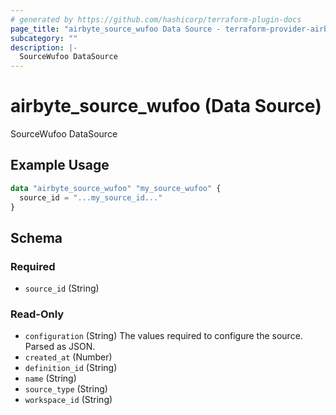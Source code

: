 ```yaml
---
# generated by https://github.com/hashicorp/terraform-plugin-docs
page_title: "airbyte_source_wufoo Data Source - terraform-provider-airbyte"
subcategory: ""
description: |-
  SourceWufoo DataSource
---
```


# airbyte_source_wufoo (Data Source)

SourceWufoo DataSource

## Example Usage

```terraform
data "airbyte_source_wufoo" "my_source_wufoo" {
  source_id = "...my_source_id..."
}
```

<!-- schema generated by tfplugindocs -->
## Schema

### Required

- `source_id` (String)

### Read-Only

- `configuration` (String) The values required to configure the source. Parsed as JSON.
- `created_at` (Number)
- `definition_id` (String)
- `name` (String)
- `source_type` (String)
- `workspace_id` (String)
